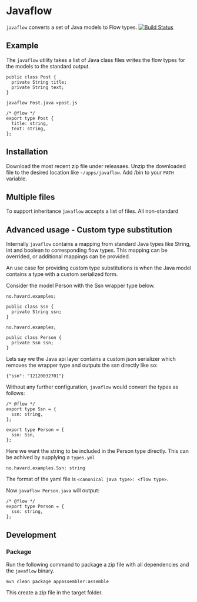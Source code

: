 # Javaflow #

`javaflow` converts a set of Java models to Flow types.
[![Build Status](https://travis-ci.org/havardh/javaflow.svg?branch=master)](https://travis-ci.org/havardh/javaflow)

## Example ##

The `javaflow` utility takes a list of Java class files writes the flow types
for the models to the standard output.

```
public class Post {
  private String title;
  private String text;
}
```

```
javaflow Post.java >post.js
```

```
/* @flow */
export type Post {
  title: string,
  text: string,
};
```

## Installation ##

Download the most recent zip file under releasaes.
Unzip the downloaded file to the desired location like `~/apps/javaflow`.
Add <path-javaflow>/bin to your `PATH` variable.

## Multiple files ##

To support inheritance `javaflow` accepts a list of files. All non-standard

## Advanced usage - Custom type substitution ##

Internally `javaflow` contains a mapping from standard Java types like String, int and boolean
to corresponding flow types. This mapping can be overrided, or additional mappings can be provided.

An use case for providing custom type substitutions is when the Java model contains a type with
a custom serialized form.

Consider the model Person with the Ssn wrapper type below.

```
no.havard.examples;

public class Ssn {
  private String ssn;
}
```

```
no.havard.examples;

public class Person {
  private Ssn ssn;
}
```

Lets say we the Java api layer contains a custom json serializer which removes the wrapper
type and outputs the ssn directly like so:

```
{"ssn": "12120032701"}
```

Without any further configuration, `javaflow` would convert the types as follows:

```
/* @flow */
export type Ssn = {
  ssn: string,
};

export type Person = {
  ssn: Ssn,
};
```

Here we want the string to be included in the Person type directly.
This can be achived by supplying a `types.yml`

```
no.havard.examples.Ssn: string
```

The format of the yaml file is `<canonical java type>: <flow type>`.

Now `javaflow Person.java` will output:

```
/* @flow */
export type Person = {
  ssn: string,
};
```

## Development ##

### Package ###

Run the following command to package a zip file with all dependencies and the `javaflow` binary.

`mvn clean package appassembler:assemble`

This create a zip file in the target folder.
